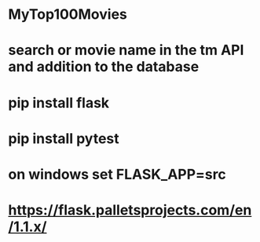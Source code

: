 # MyTop100Movies
# search or movie name in the tm API and addition to the database

# pip install flask
# pip install pytest

# on windows set FLASK_APP=src

# https://flask.palletsprojects.com/en/1.1.x/
